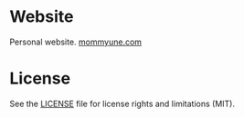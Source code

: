 # Website
Personal website.
[mommyune.com](https://mommyune.com/)

# License

See the [LICENSE](LICENSE) file for license rights and limitations (MIT).
